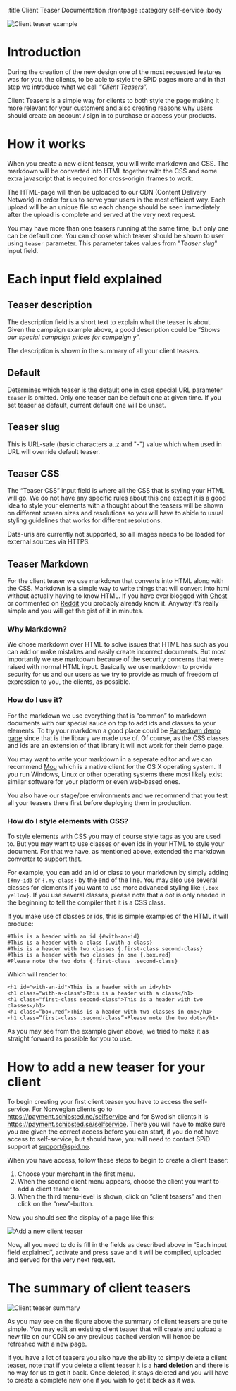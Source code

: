 :title Client Teaser Documentation
:frontpage
:category self-service
:body

![Client teaser example](/images/client_teaser/client_teaser_example.png)

# Introduction

During the creation of the new design one of the most requested features was for you, the clients, to be able to style the SPiD pages more and in that step we introduce what we call “*Client Teasers*”.

Client Teasers is a simple way for clients to both style the page making it more relevant for your customers and also creating reasons why users should create an account / sign in to purchase or access your products.

# How it works

When you create a new client teaser, you will write markdown and CSS. The markdown will be converted into HTML together with the CSS and some extra javascript that is required for cross-origin iframes to work.

The HTML-page will then be uploaded to our CDN (Content Delivery Network) in order for us to serve your users in the most efficient way. Each upload will be an unique file so each change should be seen immediately after the upload is complete and served at the very next request.

You may have more than one teasers running at the same time, but only one can be default one. You can choose which teaser should be shown to user using `teaser` parameter. This parameter takes values from "*Teaser slug*" input field.

# Each input field explained

## Teaser description

The description field is a short text to explain what the teaser is about. Given the campaign example above, a good description could be “*Shows our special campaign prices for campaign y*”.

The description is shown in the summary of all your client teasers.

## Default

Determines which teaser is the default one in case special URL parameter `teaser` is omitted. Only one teaser can be default one at given time. If you set teaser as default, current default one will be unset. 

## Teaser slug

This is URL-safe (basic characters a..z and "-") value which when used in URL will override default teaser. 

## Teaser CSS

The “Teaser CSS” input field is where all the CSS that is styling your HTML will go. We do not have any specific rules about this one except it is a good idea to style your elements with a thought about the teasers will be shown on different screen sizes and resolutions so you will have to abide to usual styling guidelines that works for different resolutions.

Data-uris are currently not supported, so all images needs to be loaded for external sources via HTTPS.

## Teaser Markdown

For the client teaser we use markdown that converts into HTML along with the CSS. Markdown is a simple way to write things that will convert into html without actually having to know HTML. If you have ever blogged with [Ghost](http://ghost.org) or commented on [Reddit](http://reddit.com) you probably already know it. Anyway it’s really simple and you will get the gist of it in minutes.

### Why Markdown?

We chose markdown over HTML to solve issues that HTML has such as you can add or make mistakes and easily create incorrect documents. But most importantly we use markdown because of the security concerns that were raised with normal HTML input. Basically we use markdown to provide security for us and our users as we try to provide as much of freedom of expression to you, the clients, as possible.

### How do I use it?

For the markdown we use everything that is “common” to markdown documents with our special sauce on top to add ids and classes to your elements. To try your markdown a good place could be [Parsedown demo page](http://parsedown.org/demo) since that is the library we made use of. Of course, as the CSS classes and ids are an extension of that library it will not work for their demo page.

You may want to write your markdown in a seperate editor and we can recommend [Mou](http://25.io/mou/) which is a native client for the OS X operating system. If you run Windows, Linux or other operating systems there most likely exist similar software for your platform or even web-based ones.

You also have our stage/pre environments and we recommend that you test all your teasers there first before deploying them in production.

### How do I style elements with CSS?

To style elements with CSS you may of course style tags as you are used to. But you may want to use classes or even ids in your HTML to style your document. For that we have, as mentioned above, extended the markdown converter to support that.

For example, you can add an id or class to your markdown by simply adding ```{#my-id}``` or ```{.my-class}``` by the end of the line. You may also use several classes for elements if you want to use more advanced styling like ```{.box yellow}```. If you use several classes, please note that a dot is only needed in the beginning to tell the compiler that it is a CSS class.

If you make use of classes or ids, this is simple examples of the HTML it will produce:

```
#This is a header with an id {#with-an-id}
#This is a header with a class {.with-a-class}
#This is a header with two classes {.first-class second-class}
#This is a header with two classes in one {.box.red}
#Please note the two dots {.first-class .second-class}
```

Which will render to:

```
<h1 id="with-an-id">This is a header with an id</h1>
<h1 class="with-a-class">This is a header with a class</h1>
<h1 class="first-class second-class">This is a header with two classes</h1>
<h1 class=”box.red”>This is a header with two classes in one</h1>
<h1 class=”first-class .second-class”>Please note the two dots</h1>
```

As you may see from the example given above, we tried to make it as straight forward as possible for you to use.


# How to add a new teaser for your client

To begin creating your first client teaser you have to access the self-service. For Norwegian clients go to https://payment.schibsted.no/selfservice and for Swedish clients it is https://payment.schibsted.se/selfservice. There you will have to make sure you are given the correct access before you can start, if you do not have access to self-service, but should have, you will need to contact SPiD support at support@spid.no.

When you have access, follow these steps to begin to create a client teaser:

1. Choose your merchant in the first menu.
2. When the second client menu appears, choose the client you want to add a client teaser to.
3. When the third menu-level is shown, click on “client teasers” and then click on the “new”-button.

Now you should see the display of a page like this:


![Add a new client teaser](/images/client_teaser/new_client_teaser.png)


Now, all you need to do is fill in the fields as described above in “Each input field explained”, activate and press save and it will be compiled, uploaded and served for the very next request.


# The summary of client teasers

![Client teaser summary](/images/client_teaser/client_teaser_summary.png)

As you may see on the figure above the summary of client teasers are quite simple. You may edit an existing client teaser that will create and upload a new file on our CDN so any previous cached version will hence be refreshed with a new page.

If you have a lot of teasers you also have the ability to simply delete a client teaser, note that if you delete a client teaser it is a **hard deletion** and there is no way for us to get it back. Once deleted, it stays deleted and you will have to create a complete new one if you wish to get it back as it was.
